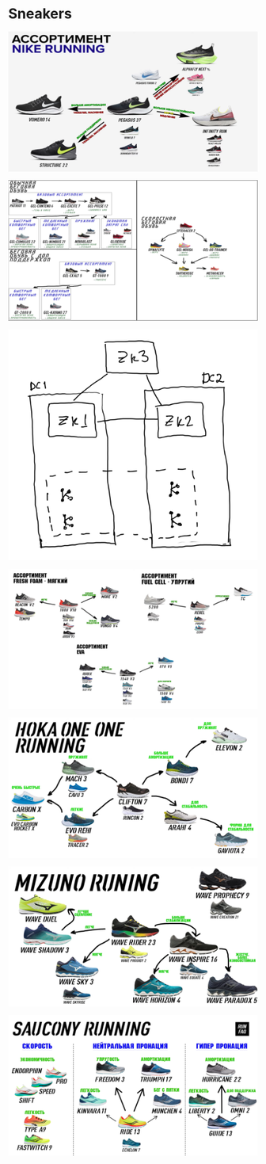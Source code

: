 # Sneakers

![](<.gitbook/assets/image (2) (1).png>)

![](<.gitbook/assets/image (3) (1) (1).png>)

![](<.gitbook/assets/image (10).png>)

![](<.gitbook/assets/image (6) (1).png>)

![](<.gitbook/assets/image (11) (1) (1).png>)

![](<.gitbook/assets/image (1).png>)

![](<.gitbook/assets/image (12) (1).png>)
